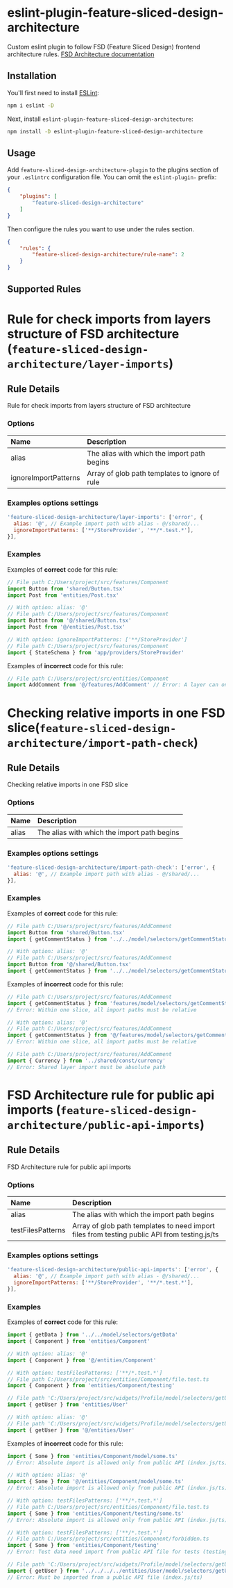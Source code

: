 # eslint-plugin-feature-sliced-design-architecture

Custom eslint plugin to follow FSD (Feature Sliced Design) frontend architecture rules.
[FSD Architecture documentation](https://feature-sliced.design/docs/get-started/overview)

## Installation

You'll first need to install [ESLint](https://eslint.org/):

```sh
npm i eslint -D
```

Next, install `eslint-plugin-feature-sliced-design-architecture`:

```sh
npm install -D eslint-plugin-feature-sliced-design-architecture
```

## Usage

Add `feature-sliced-design-architecture-plugin` to the plugins section of your `.eslintrc` configuration file. You can omit the `eslint-plugin-` prefix:

```json
{
    "plugins": [
        "feature-sliced-design-architecture"
    ]
}
```


Then configure the rules you want to use under the rules section.

```json
{
    "rules": {
        "feature-sliced-design-architecture/rule-name": 2
    }
}
```

## Supported Rules

# Rule for check imports from layers structure of FSD architecture (`feature-sliced-design-architecture/layer-imports`)

<!-- end auto-generated rule header -->

## Rule Details

Rule for check imports from layers structure of FSD architecture

### Options

| Name                     | Description                                    |
| :----------------------- | :--------------------------------------------- |
| alias                    | The alias with which the import path begins    |
| ignoreImportPatterns     | Array of glob path templates to ignore of rule |

### Examples options settings

```js
'feature-sliced-design-architecture/layer-imports': ['error', {
  alias: '@', // Example import path with alias - @/shared/...
  ignoreImportPatterns: ['**/StoreProvider', '**/*.test.*'],
}],
```

### Examples

Examples of **correct** code for this rule:

```js
// File path C:/Users/project/src/features/Component
import Button from 'shared/Button.tsx'
import Post from 'entities/Post.tsx'

// With option: alias: '@'
// File path C:/Users/project/src/features/Component
import Button from '@/shared/Button.tsx'
import Post from '@/entities/Post.tsx'

// With option: ignoreImportPatterns: ['**/StoreProvider']
// File path C:/Users/project/src/features/Component
import { StateSchema } from 'app/providers/StoreProvider'
```

Examples of **incorrect** code for this rule:

```js
// File path C:/Users/project/src/entities/Component
import AddComment from '@/features/AddComment' // Error: A layer can only import the underlying layers into itself. (app > pages > widgets > features > entities > shared)
```

# Checking relative imports in one FSD slice(`feature-sliced-design-architecture/import-path-check`)

<!-- end auto-generated rule header -->

## Rule Details

Checking relative imports in one FSD slice

### Options

| Name                     | Description                                    |
| :----------------------- | :--------------------------------------------- |
| alias                    | The alias with which the import path begins    |

### Examples options settings

```js
'feature-sliced-design-architecture/import-path-check': ['error', {
  alias: '@', // Example import path with alias - @/shared/...
}],
```

### Examples

Examples of **correct** code for this rule:

```js
// File path C:/Users/project/src/features/AddComment
import Button from 'shared/Button.tsx'
import { getCommentStatus } from '../../model/selectors/getCommentStatus'

// With option: alias: '@'
// File path C:/Users/project/src/features/AddComment
import Button from '@/shared/Button.tsx'
import { getCommentStatus } from '../../model/selectors/getCommentStatus'
```

Examples of **incorrect** code for this rule:

```js
// File path C:/Users/project/src/features/AddComment
import { getCommentStatus } from 'features/model/selectors/getCommentStatus'
// Error: Within one slice, all import paths must be relative

// With option: alias: '@'
// File path C:/Users/project/src/features/AddComment
import { getCommentStatus } from '@/features/model/selectors/getCommentStatus'
// Error: Within one slice, all import paths must be relative

// File path C:/Users/project/src/features/AddComment
import { Currency } from '../shared/const/currency'
// Error: Shared layer import must be absolute path
```

# FSD Architecture rule for public api imports (`feature-sliced-design-architecture/public-api-imports`)

<!-- end auto-generated rule header -->

## Rule Details

FSD Architecture rule for public api imports

### Options

| Name                     | Description                                                                                  |
| :----------------------- | :---------------------------------------------                                               |
| alias                    | The alias with which the import path begins                                                  |
| testFilesPatterns        | Array of glob path templates to need import files from testing public API from testing.js/ts |

### Examples options settings

```js
'feature-sliced-design-architecture/public-api-imports': ['error', {
  alias: '@', // Example import path with alias - @/shared/...
  ignoreImportPatterns: ['**/StoreProvider', '**/*.test.*'],
}],
```

### Examples

Examples of **correct** code for this rule:

```js
import { getData } from '../../model/selectors/getData'
import { Component } from 'entities/Component'

// With option: alias: '@'
import { Component } from '@/entities/Component'

// With option: testFilesPatterns: ['**/*.test.*']
// File path C:/Users/project/src/entities/Component/file.test.ts
import { Component } from 'entities/Component/testing'

// File path 'C:/Users/project/src/widgets/Profile/model/selectors/getUserProfile.ts',
import { getUser } from 'entities/User'

// With option: alias: '@'
// File path 'C:/Users/project/src/widgets/Profile/model/selectors/getUserProfile.ts',
import { getUser } from '@/entities/User'
```

Examples of **incorrect** code for this rule:

```js
import { Some } from 'entities/Component/model/some.ts'
// Error: Absolute import is allowed only from public API (index.js/ts)

// With option: alias: '@'
import { Some } from '@/entities/Component/model/some.ts'
// Error: Absolute import is allowed only from public API (index.js/ts)

// With option: testFilesPatterns: ['**/*.test.*']
// File path C:/Users/project/src/entities/Component/file.test.ts
import { Some } from 'entities/Component/testing/some.ts'
// Error: Absolute import is allowed only from public API (index.js/ts)

// With option: testFilesPatterns: ['**/*.test.*']
// File path C:/Users/project/src/entities/Component/forbidden.ts
import { Some } from 'entities/Component/testing'
// Error: Test data need import from public API file for tests (testing.js/ts) only in files from testFilesPatterns option

// File path 'C:/Users/project/src/widgets/Profile/model/selectors/getUserProfile.ts',
import { getUser } from '../../../../entities/User/model/selectors/getUser/getUser'
// Error: Must be imported from a public API file (index.js/ts)
```


